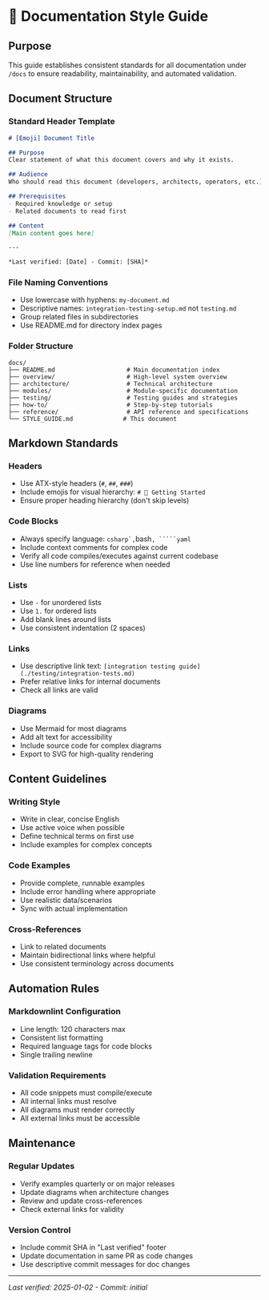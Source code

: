 # 📝 Documentation Style Guide

## Purpose

This guide establishes consistent standards for all documentation under `/docs` to ensure readability, maintainability, and automated validation.

## Document Structure

### Standard Header Template

```markdown
# [Emoji] Document Title

## Purpose
Clear statement of what this document covers and why it exists.

## Audience
Who should read this document (developers, architects, operators, etc.).

## Prerequisites
- Required knowledge or setup
- Related documents to read first

## Content
[Main content goes here]

---

*Last verified: [Date] - Commit: [SHA]*
```

### File Naming Conventions

- Use lowercase with hyphens: `my-document.md`
- Descriptive names: `integration-testing-setup.md` not `testing.md`
- Group related files in subdirectories
- Use README.md for directory index pages

### Folder Structure

```
docs/
├── README.md                    # Main documentation index
├── overview/                    # High-level system overview
├── architecture/                # Technical architecture
├── modules/                     # Module-specific documentation
├── testing/                     # Testing guides and strategies
├── how-to/                      # Step-by-step tutorials
├── reference/                   # API reference and specifications
└── STYLE_GUIDE.md              # This document
```

## Markdown Standards

### Headers

- Use ATX-style headers (`#`, `##`, `###`)
- Include emojis for visual hierarchy: `# 🚀 Getting Started`
- Ensure proper heading hierarchy (don't skip levels)

### Code Blocks

- Always specify language: `````csharp`,`````bash`, `````yaml`
- Include context comments for complex code
- Verify all code compiles/executes against current codebase
- Use line numbers for reference when needed

### Lists

- Use `-` for unordered lists
- Use `1.` for ordered lists
- Add blank lines around lists
- Use consistent indentation (2 spaces)

### Links

- Use descriptive link text: `[integration testing guide](./testing/integration-tests.md)`
- Prefer relative links for internal documents
- Check all links are valid

### Diagrams

- Use Mermaid for most diagrams
- Add alt text for accessibility
- Include source code for complex diagrams
- Export to SVG for high-quality rendering

## Content Guidelines

### Writing Style

- Write in clear, concise English
- Use active voice when possible
- Define technical terms on first use
- Include examples for complex concepts

### Code Examples

- Provide complete, runnable examples
- Include error handling where appropriate
- Use realistic data/scenarios
- Sync with actual implementation

### Cross-References

- Link to related documents
- Maintain bidirectional links where helpful
- Use consistent terminology across documents

## Automation Rules

### Markdownlint Configuration

- Line length: 120 characters max
- Consistent list formatting
- Required language tags for code blocks
- Single trailing newline

### Validation Requirements

- All code snippets must compile/execute
- All internal links must resolve
- All diagrams must render correctly
- All external links must be accessible

## Maintenance

### Regular Updates

- Verify examples quarterly or on major releases
- Update diagrams when architecture changes
- Review and update cross-references
- Check external links for validity

### Version Control

- Include commit SHA in "Last verified" footer
- Update documentation in same PR as code changes
- Use descriptive commit messages for doc changes

---

*Last verified: 2025-01-02 - Commit: initial*
